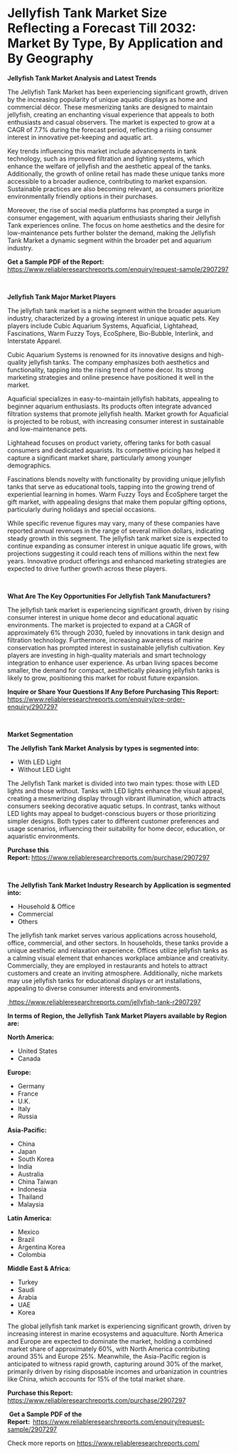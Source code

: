 <p><h1>Jellyfish Tank Market Size Reflecting a Forecast Till 2032: Market By Type, By Application and By Geography</h1></p><p><strong>Jellyfish Tank Market Analysis and Latest Trends</strong></p>
<p><p>The Jellyfish Tank Market has been experiencing significant growth, driven by the increasing popularity of unique aquatic displays as home and commercial décor. These mesmerizing tanks are designed to maintain jellyfish, creating an enchanting visual experience that appeals to both enthusiasts and casual observers. The market is expected to grow at a CAGR of 7.7% during the forecast period, reflecting a rising consumer interest in innovative pet-keeping and aquatic art.</p><p>Key trends influencing this market include advancements in tank technology, such as improved filtration and lighting systems, which enhance the welfare of jellyfish and the aesthetic appeal of the tanks. Additionally, the growth of online retail has made these unique tanks more accessible to a broader audience, contributing to market expansion. Sustainable practices are also becoming relevant, as consumers prioritize environmentally friendly options in their purchases.</p><p>Moreover, the rise of social media platforms has prompted a surge in consumer engagement, with aquarium enthusiasts sharing their Jellyfish Tank experiences online. The focus on home aesthetics and the desire for low-maintenance pets further bolster the demand, making the Jellyfish Tank Market a dynamic segment within the broader pet and aquarium industry.</p></p>
<p><strong>Get a Sample PDF of the Report:&nbsp;</strong> <a href="https://www.reliableresearchreports.com/enquiry/request-sample/2907297?utm_campaign=2487&utm_medium=2&utm_source=Github&utm_content=ia&utm_term=12032025&utm_id=jellyfish-tank">https://www.reliableresearchreports.com/enquiry/request-sample/2907297</a></p>
<p>&nbsp;</p>
<p><strong>Jellyfish Tank Major Market Players</strong></p>
<p><p>The jellyfish tank market is a niche segment within the broader aquarium industry, characterized by a growing interest in unique aquatic pets. Key players include Cubic Aquarium Systems, Aquaficial, Lightahead, Fascinations, Warm Fuzzy Toys, EcoSphere, Bio-Bubble, Interlink, and Interstate Apparel. </p><p>Cubic Aquarium Systems is renowned for its innovative designs and high-quality jellyfish tanks. The company emphasizes both aesthetics and functionality, tapping into the rising trend of home decor. Its strong marketing strategies and online presence have positioned it well in the market.</p><p>Aquaficial specializes in easy-to-maintain jellyfish habitats, appealing to beginner aquarium enthusiasts. Its products often integrate advanced filtration systems that promote jellyfish health. Market growth for Aquaficial is projected to be robust, with increasing consumer interest in sustainable and low-maintenance pets.</p><p>Lightahead focuses on product variety, offering tanks for both casual consumers and dedicated aquarists. Its competitive pricing has helped it capture a significant market share, particularly among younger demographics.</p><p>Fascinations blends novelty with functionality by providing unique jellyfish tanks that serve as educational tools, tapping into the growing trend of experiential learning in homes. Warm Fuzzy Toys and EcoSphere target the gift market, with appealing designs that make them popular gifting options, particularly during holidays and special occasions.</p><p>While specific revenue figures may vary, many of these companies have reported annual revenues in the range of several million dollars, indicating steady growth in this segment. The jellyfish tank market size is expected to continue expanding as consumer interest in unique aquatic life grows, with projections suggesting it could reach tens of millions within the next few years. Innovative product offerings and enhanced marketing strategies are expected to drive further growth across these players.</p></p>
<p>&nbsp;</p>
<p><strong>What Are The Key Opportunities For Jellyfish Tank Manufacturers?</strong></p>
<p><p>The jellyfish tank market is experiencing significant growth, driven by rising consumer interest in unique home decor and educational aquatic environments. The market is projected to expand at a CAGR of approximately 6% through 2030, fueled by innovations in tank design and filtration technology. Furthermore, increasing awareness of marine conservation has prompted interest in sustainable jellyfish cultivation. Key players are investing in high-quality materials and smart technology integration to enhance user experience. As urban living spaces become smaller, the demand for compact, aesthetically pleasing jellyfish tanks is likely to grow, positioning this market for robust future expansion.</p></p>
<p><strong>Inquire or Share Your Questions If Any Before Purchasing This Report:</strong> <a href="https://www.reliableresearchreports.com/enquiry/pre-order-enquiry/2907297?utm_campaign=2487&utm_medium=2&utm_source=Github&utm_content=ia&utm_term=12032025&utm_id=jellyfish-tank">https://www.reliableresearchreports.com/enquiry/pre-order-enquiry/2907297</a></p>
<p>&nbsp;</p>
<p><strong>Market Segmentation</strong></p>
<p><strong>The Jellyfish Tank Market Analysis by types is segmented into:</strong></p>
<p><ul><li>With LED Light</li><li>Without LED Light</li></ul></p>
<p><p>The Jellyfish Tank market is divided into two main types: those with LED lights and those without. Tanks with LED lights enhance the visual appeal, creating a mesmerizing display through vibrant illumination, which attracts consumers seeking decorative aquatic setups. In contrast, tanks without LED lights may appeal to budget-conscious buyers or those prioritizing simpler designs. Both types cater to different customer preferences and usage scenarios, influencing their suitability for home decor, education, or aquaristic environments.</p></p>
<p><strong>Purchase this Report:&nbsp;</strong><a href="https://www.reliableresearchreports.com/purchase/2907297?utm_campaign=2487&utm_medium=2&utm_source=Github&utm_content=ia&utm_term=12032025&utm_id=jellyfish-tank">https://www.reliableresearchreports.com/purchase/2907297</a></p>
<p>&nbsp;</p>
<p><strong>The Jellyfish Tank Market Industry Research by Application is segmented into:</strong></p>
<p><ul><li>Household & Office</li><li>Commercial</li><li>Others</li></ul></p>
<p><p>The jellyfish tank market serves various applications across household, office, commercial, and other sectors. In households, these tanks provide a unique aesthetic and relaxation experience. Offices utilize jellyfish tanks as a calming visual element that enhances workplace ambiance and creativity. Commercially, they are employed in restaurants and hotels to attract customers and create an inviting atmosphere. Additionally, niche markets may use jellyfish tanks for educational displays or art installations, appealing to diverse consumer interests and environments.</p></p>
<p><a href="https://www.reliableresearchreports.com/jellyfish-tank-r2907297?utm_campaign=2487&utm_medium=2&utm_source=Github&utm_content=ia&utm_term=12032025&utm_id=jellyfish-tank">&nbsp;https://www.reliableresearchreports.com/jellyfish-tank-r2907297</a></p>
<p><strong>In terms of Region, the Jellyfish Tank Market Players available by Region are:</strong></p>
<p>
    <p> <strong> North America: </strong>
        <ul>
            <li>United States</li>
            <li>Canada</li>
        </ul>
        </p> 
    <p> <strong> Europe: </strong>
        <ul>
            <li>Germany</li>
            <li>France</li>
            <li>U.K.</li>
            <li>Italy</li>
            <li>Russia</li>
        </ul>
        </p> 
    <p> <strong> Asia-Pacific: </strong>
        <ul>
            <li>China</li>
            <li>Japan</li>
            <li>South Korea</li>
            <li>India</li>
            <li>Australia</li>
            <li>China Taiwan</li>
            <li>Indonesia</li>
            <li>Thailand</li>
            <li>Malaysia</li>
        </ul>
        </p> 
    <p> <strong> Latin America: </strong>
        <ul>
            <li>Mexico</li>
            <li>Brazil</li>
            <li>Argentina Korea</li>
            <li>Colombia</li>
        </ul>
        </p> 
    <p> <strong> Middle East & Africa: </strong>
        <ul>
            <li>Turkey</li>
            <li>Saudi</li>
            <li>Arabia</li>
            <li>UAE</li>
            <li>Korea</li>
        </ul>
    </p>
    </p>
<p><p>The global jellyfish tank market is experiencing significant growth, driven by increasing interest in marine ecosystems and aquaculture. North America and Europe are expected to dominate the market, holding a combined market share of approximately 60%, with North America contributing around 35% and Europe 25%. Meanwhile, the Asia-Pacific region is anticipated to witness rapid growth, capturing around 30% of the market, primarily driven by rising disposable incomes and urbanization in countries like China, which accounts for 15% of the total market share.</p></p>
<p><strong>Purchase this Report: </strong><a href="https://www.reliableresearchreports.com/purchase/2907297?utm_campaign=2487&utm_medium=2&utm_source=Github&utm_content=ia&utm_term=12032025&utm_id=jellyfish-tank">https://www.reliableresearchreports.com/purchase/2907297</a></p>
<p>&nbsp;<strong>Get a Sample PDF of the Report:&nbsp;&nbsp;</strong><a href="https://www.reliableresearchreports.com/enquiry/request-sample/2907297?utm_campaign=2487&utm_medium=2&utm_source=Github&utm_content=ia&utm_term=12032025&utm_id=jellyfish-tank">https://www.reliableresearchreports.com/enquiry/request-sample/2907297</a></p>
<p><strong></strong></p>
<p>Check more reports on <a href="https://www.reliableresearchreports.com/?utm_campaign=2487&utm_medium=2&utm_source=Github&utm_content=ia&utm_term=12032025&utm_id=jellyfish-tank">https://www.reliableresearchreports.com/</a></p>